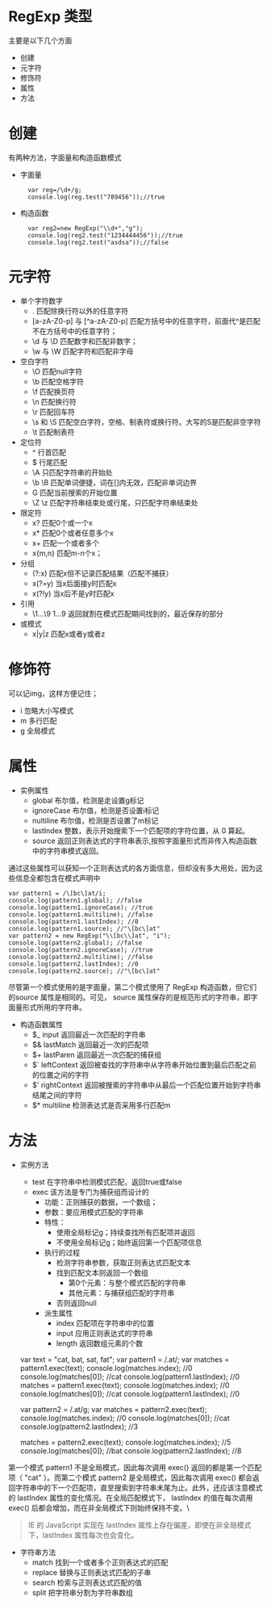 # RegExp 类型

主要是以下几个方面

- 创建
- 元字符
- 修饰符
- 属性
- 方法

# 创建

有两种方法，字面量和构造函数模式

- 字面量

	    var reg=/\d+/g;
	    console.log(reg.test("789456"));//true

- 构造函数

	    var reg2=new RegExp("\\d+","g");
	    console.log(reg2.test("1234444456"));//true
	    console.log(reg2.test("asdsa"));//false

# 元字符

- 单个字符数字
	- . 匹配除换行符以外的任意字符
	- [a-zA-Z0-p] 与 [^a-zA-Z0-p] 匹配方括号中的任意字符，前面代^是匹配不在方括号中的任意字符；
 	- \d 与 \D	匹配数字和匹配非数字；
 	- \w 与 \W	匹配字符和匹配非字母
- 空白字符
	- \O		匹配null字符
	- \b		匹配空格字符
	- \f		匹配换页符
	- \n		匹配换行符
	- \r		匹配回车符
	- \s 和 \S		匹配空白字符，空格、制表符或换行符。大写的S是匹配非空字符
	- \t		匹配制表符
- 定位符
	- ^		行首匹配
	- $		行尾匹配
	- \A		只匹配字符串的开始处
	- \b \B	匹配单词便捷，词在[]内无效，匹配非单词边界
	- G		匹配当前搜索的开始位置
	- \Z \z	匹配字符串结束处或行尾，只匹配字符串结束处
- 限定符
	- x?		匹配0个或一个x 
	- x*		匹配0个或者任意多个x
	- x+		匹配一个或者多个
	- x{m,n}	匹配m-n个x；
- 分组
	- (?:x)		匹配x但不记录匹配结果（匹配不捕获）
	- x(?=y)		当x后面接y时匹配x
	- x(?!y)		当x后不是y时匹配x
- 引用
	- \1...\9	$1...$9		返回就割在模式匹配期间找到的，最近保存的部分
- 或模式
	- x|y|z		匹配x或者y或者z

# 修饰符
可以记img，这样方便记住；

- i 		忽略大小写模式
- m		多行匹配
- g		全局模式

# 属性

- 实例属性
	- global			布尔值，检测是走设置g标记
	- ignoreCase		布尔值，检测是否设置i标记
	- nultiline		布尔值，检测是否设置了m标记
	- lastIndex		整数，表示开始搜索下一个匹配项的字符位置，从 0 算起。
	- source			返回正则表达式的字符串表示,按照字面量形式而非传入构造函数中的字符串模式返回。

通过这些属性可以获知一个正则表达式的各方面信息，但却没有多大用处，因为这些信息全都包含在模式声明中

    var pattern1 = /\[bc\]at/i;
    console.log(pattern1.global); //false
    console.log(pattern1.ignoreCase); //true
    console.log(pattern1.multiline); //false
    console.log(pattern1.lastIndex); //0
    console.log(pattern1.source); //"\[bc\]at"
    var pattern2 = new RegExp("\\[bc\\]at", "i");
    console.log(pattern2.global); //false
    console.log(pattern2.ignoreCase); //true
    console.log(pattern2.multiline); //false
    console.log(pattern2.lastIndex); //0
    console.log(pattern2.source); //"\[bc\]at"

尽管第一个模式使用的是字面量，第二个模式使用了 RegExp 构造函数，但它们的source 属性是相同的。可见， source 属性保存的是规范形式的字符串，即字面量形式所用的字符串。

- 构造函数属性
	- $_		input	返回最近一次匹配的字符串
	- $&		lastMatch	返回最近一次的匹配项
	- $+		lastParen	返回最近一次匹配的捕获组
	- $`		leftContext	返回被查找的字符串中从字符串开始位置到最后匹配之前的位置之间的字符
	- $'		rightContext	返回被搜索的字符串中从最后一个匹配位置开始到字符串结尾之间的字符
	- $*		multiline		检测表达式是否采用多行匹配m

# 方法

- 实例方法
	- test	在字符串中检测模式匹配，返回true或false
	- exec	该方法是专门为捕获组而设计的
		- 功能：正则捕获的数据，一个数组；
		- 参数：要应用模式匹配的字符串
		- 特性：
			- 使用全局标记g；持续查找所有匹配项并返回
			- 不使用全局标记g；始终返回第一个匹配项信息
		- 执行的过程
			- 检测字符串参数，获取正则表达式匹配文本
			- 找到匹配文本则返回一个数组 
				- 第0个元素：与整个模式匹配的字符串
				- 其他元素：与捕获组匹配的字符串
			- 否则返回null
		- 派生属性
			- index		匹配项在字符串中的位置
			- input		应用正则表达式的字符串
			- length		返回数组元素的个数

    var text = "cat, bat, sat, fat";
    var pattern1 = /.at/;
    var matches = pattern1.exec(text);
    console.log(matches.index); //0
    console.log(matches[0]); //cat
    console.log(pattern1.lastIndex); //0
    matches = pattern1.exec(text);
    console.log(matches.index); //0
    console.log(matches[0]); //cat
    console.log(pattern1.lastIndex); //0

    var pattern2 = /.at/g;
    var matches = pattern2.exec(text);
    console.log(matches.index); //0
    console.log(matches[0]); //cat
    console.log(pattern2.lastIndex); //3

    matches = pattern2.exec(text);
    console.log(matches.index); //5
    console.log(matches[0]); //bat
    console.log(pattern2.lastIndex); //8

第一个模式 pattern1 不是全局模式，因此每次调用 exec() 返回的都是第一个匹配项（ "cat" ）。而第二个模式 pattern2 是全局模式，因此每次调用 exec() 都会返回字符串中的下一个匹配项，直至搜索到字符串末尾为止。此外，还应该注意模式的 lastIndex 属性的变化情况。在全局匹配模式下， lastIndex 的值在每次调用 exec() 后都会增加，而在非全局模式下则始终保持不变。\

> IE 的 JavaScript 实现在 lastIndex 属性上存在偏差，即使在非全局模式下，lastIndex 属性每次也会变化。


- 字符串方法
	- match		找到一个或者多个正则表达式的匹配
	- replace	替换与正则表达式匹配的子串
	- search		检索与正则表达式匹配的值
	- split		把字符串分割为字符串数组